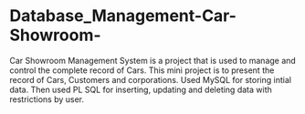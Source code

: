 # Database_Management-Car-Showroom-
Car Showroom Management System is a project that is used to manage and control the complete record of Cars. This mini project is to present the record of Cars, Customers and corporations. 
Used MySQL for storing intial data. Then used PL SQL for inserting, updating and deleting data with restrictions by user.
